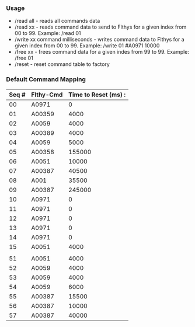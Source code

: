 ### Usage

- /read all   - reads all commands data
- /read xx    - reads command data to send to Flthys for a given index from 00 to 99. Example: /read 01
- /write xx command milliseconds - writes command data to Flthys for a given index from 00 to 99. Example: /write 01 #A0971 10000
- /free xx    - frees command data for a given indes from 99 to 99. Example: /free 01
- /reset      - reset command table to factory

### Default Command Mapping

| Seq # | Flthy-Cmd | Time to Reset (ms) :|
| --- | --- | --- |
| 00 | A0971 | 0 |
| 01 | A00359 | 4000 |
| 02 | A0059 | 4000 |
| 03 | A00389 | 4000 |
| 04 | A0059 | 5000 |
| 05 | A00358 | 155000 |
| 06 | A0051 | 10000 |
| 07 | A00387 | 40500 |
| 08 | A001 | 35500 |
| 09 | A00387 | 245000 |
| 10 | A0971 | 0 |
| 11 | A0971 | 0 |
| 12 | A0971 | 0 |
| 13 | A0971 | 0 |
| 14 | A0971 | 0 |
| 15 | A0051 | 4000 |
| | | |
| 51 | A0051 | 4000 |
| 52 | A0059 | 4000 |
| 53 | A0059 | 4000 |
| 54 | A0059 | 6000 |
| 55 | A00387 | 15500 |
| 56 | A00387 | 10000 |
| 57 | A00387 | 40000 |
